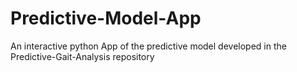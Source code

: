 # Predictive-Model-App
An interactive python App of the predictive model developed in the Predictive-Gait-Analysis repository
